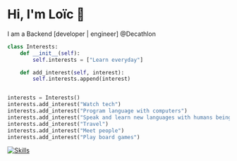 # Hi, I'm Loïc :wave:

I am a Backend [developer | engineer] @Decathlon

```py
class Interests:
    def __init__(self):
        self.interests = ["Learn everyday"]

    def add_interest(self, interest):
        self.interests.append(interest)


interests = Interests()
interests.add_interest("Watch tech")
interests.add_interest("Program language with computers")
interests.add_interest("Speak and learn new languages with humans being")
interests.add_interest("Travel")
interests.add_interest("Meet people")
interests.add_interest("Play board games")
```

[![Skills](https://skillicons.dev/icons?i=ts,py,nodejs,js,html,css,docker,kubernetes,githubactions,terraform,linux,postgres&perline=6)](https://skillicons.dev)
